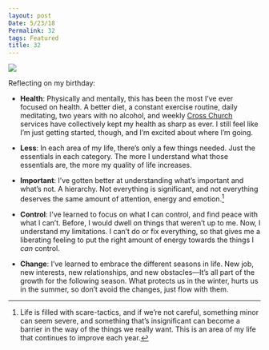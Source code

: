 ```yaml
---
layout: post
Date: 5/23/18
Permalink: 32
tags: Featured
title: 32
---
```


![][image-1]

Reflecting on my birthday:

- **Health**: Physically and mentally, this has been the most I’ve ever focused on health. A better diet, a constant exercise routine, daily meditating, two years with no alcohol, and weekly [Cross Church][1] services have collectively kept my health as sharp as ever. I still feel like I’m just getting started, though, and I’m excited about where I’m going.

- **Less**: In each area of my life, there’s only a few things needed. Just the essentials in each category. The more I understand what those essentials are, the more my quality of life increases.

- **Important**: I’ve gotten better at understanding what’s important and what’s not. A hierarchy. Not everything is significant, and not everything deserves the same amount of attention, energy and emotion.[^1]

- **Control**: I’ve learned to focus on what I can control, and find peace with what I can’t. Before, I would dwell on things that weren’t up to me. Now, I understand my limitations. I can’t do or fix everything, so that gives me a liberating feeling to put the right amount of energy towards the things I *can* control.

- **Change**: I’ve learned to embrace the different seasons in life. New job, new interests, new relationships, and new obstacles—It’s all part of the growth for the following season. What protects us in the winter, hurts us in the summer, so don’t avoid the changes, just flow with them.

[^1]:	Life is filled with scare-tactics, and if we’re not careful, something minor can seem severe, and something that’s insignificant can become a barrier in the way of the things we really want. This is an area of my life that continues to improve each year.

[1]:	/cc3

[image-1]:	https://i.imgur.com/FCQfcq4.png
